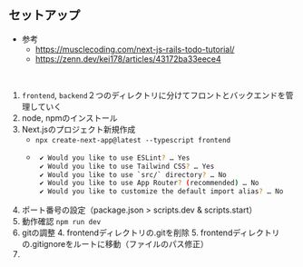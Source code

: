 ## セットアップ
- 参考
  - https://musclecoding.com/next-js-rails-todo-tutorial/
  - https://zenn.dev/kei178/articles/43172ba33eece4
<br>
   
1. `frontend`, `backend`２つのディレクトリに分けてフロントとバックエンドを管理していく
1. node, npmのインストール
1. Next.jsのプロジェクト新規作成 
   - `npx create-next-app@latest --typescript frontend`
   - ```bash
      ✔ Would you like to use ESLint? … Yes
      ✔ Would you like to use Tailwind CSS? … Yes
      ✔ Would you like to use `src/` directory? … No
      ✔ Would you like to use App Router? (recommended) … No
      ✔ Would you like to customize the default import alias? … No    
     ```
1. ポート番号の設定（package.json > scripts.dev & scripts.start）
2. 動作確認 `npm run dev`
3. gitの調整
   4. frontendディレクトリの.gitを削除
   5. frontendディレクトリの.gitignoreをルートに移動（ファイルのパス修正）
6. 
